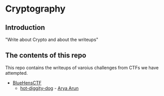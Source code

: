 # Cryptography

## Introduction

"Write about Crypto and about the writeups"

## The contents of this repo 

This repo contains the writeups of varoius challenges from CTFs we have attempted.

- [BlueHensCTF](https://ctftime.org/event/1298)
    - [hot-diggity-dog](../BlueHensCTF/hot-diggity-dog/) - [Arya Arun](https://twitter.com/aryaarun_)






